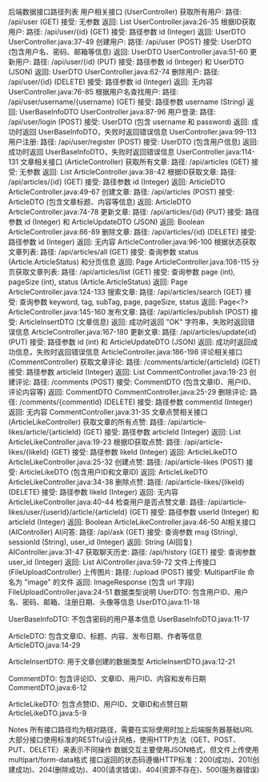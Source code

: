 后端数据接口路径列表
用户相关接口 (UserController)
获取所有用户:
路径: /api/user (GET)
接受: 无参数
返回: List<UserDTO> UserController.java:26-35
根据ID获取用户:
路径: /api/user/{id} (GET)
接受: 路径参数 id (Integer)
返回: UserDTO UserController.java:37-49
创建用户:
路径: /api/user (POST)
接受: UserDTO (包含用户名、密码、邮箱等信息)
返回: UserDTO UserController.java:51-60
更新用户:
路径: /api/user/{id} (PUT)
接受: 路径参数 id (Integer) 和 UserDTO (JSON)
返回: UserDTO UserController.java:62-74
删除用户:
路径: /api/user/{id} (DELETE)
接受: 路径参数 id (Integer)
返回: 无内容 UserController.java:76-85
根据用户名查找用户:
路径: /api/user/username/{username} (GET)
接受: 路径参数 username (String)
返回: UserBaseInfoDTO UserController.java:87-96
用户登录:
路径: /api/user/login (POST)
接受: UserDTO (包含 username 和 password)
返回: 成功时返回 UserBaseInfoDTO，失败时返回错误信息 UserController.java:99-113
用户注册:
路径: /api/user/register (POST)
接受: UserDTO (包含用户信息)
返回: 成功时返回 UserBaseInfoDTO，失败时返回错误信息 UserController.java:114-131
文章相关接口 (ArticleController)
获取所有文章:
路径: /api/articles (GET)
接受: 无参数
返回: List<ArticleDTO> ArticleController.java:38-42
根据ID获取文章:
路径: /api/articles/{id} (GET)
接受: 路径参数 id (Integer)
返回: ArticleDTO ArticleController.java:49-67
创建文章:
路径: /api/articles (POST)
接受: ArticleDTO (包含文章标题、内容等信息)
返回: ArticleDTO ArticleController.java:74-78
更新文章:
路径: /api/articles/{id} (PUT)
接受: 路径参数 id (Integer) 和 ArticleUpdateDTO (JSON)
返回: Boolean ArticleController.java:86-89
删除文章:
路径: /api/articles/{id} (DELETE)
接受: 路径参数 id (Integer)
返回: 无内容 ArticleController.java:96-100
根据状态获取文章列表:
路径: /api/articles/all (GET)
接受: 查询参数 status (Article.ArticleStatus) 和分页信息
返回: Page<ArticleDTO> ArticleController.java:108-115
分页获取文章列表:
路径: /api/articles/list (GET)
接受: 查询参数 page (int), pageSize (int), status (Article.ArticleStatus)
返回: Page<ArticleDTO> ArticleController.java:124-133
搜索文章:
路径: /api/articles/search (GET)
接受: 查询参数 keyword, tag, subTag, page, pageSize, status
返回: Page<?> ArticleController.java:145-160
发布文章:
路径: /api/articles/publish (POST)
接受: ArticleInsertDTO (文章信息)
返回: 成功时返回 "OK" 字符串，失败时返回错误信息 ArticleController.java:167-180
更新文章:
路径: /api/articles/update{id} (PUT)
接受: 路径参数 id (int) 和 ArticleUpdateDTO (JSON)
返回: 成功时返回成功信息，失败时返回错误信息 ArticleController.java:186-198
评论相关接口 (CommentController)
获取文章评论:
路径: /comments/article/{articleId} (GET)
接受: 路径参数 articleId (Integer)
返回: List<CommentDTO> CommentController.java:19-23
创建评论:
路径: /comments (POST)
接受: CommentDTO (包含文章ID、用户ID、评论内容等)
返回: CommentDTO CommentController.java:25-29
删除评论:
路径: /comments/{commentId} (DELETE)
接受: 路径参数 commentId (Integer)
返回: 无内容 CommentController.java:31-35
文章点赞相关接口 (ArticleLikeController)
获取文章的所有点赞:
路径: /api/article-likes/article/{articleId} (GET)
接受: 路径参数 articleId (Integer)
返回: List<ArticleLikeDTO> ArticleLikeController.java:19-23
根据ID获取点赞:
路径: /api/article-likes/{likeId} (GET)
接受: 路径参数 likeId (Integer)
返回: ArticleLikeDTO ArticleLikeController.java:25-32
创建点赞:
路径: /api/article-likes (POST)
接受: ArticleLikeDTO (包含用户ID和文章ID)
返回: ArticleLikeDTO ArticleLikeController.java:34-38
删除点赞:
路径: /api/article-likes/{likeId} (DELETE)
接受: 路径参数 likeId (Integer)
返回: 无内容 ArticleLikeController.java:40-44
检查用户是否点赞文章:
路径: /api/article-likes/user/{userId}/article/{articleId} (GET)
接受: 路径参数 userId (Integer) 和 articleId (Integer)
返回: Boolean ArticleLikeController.java:46-50
AI相关接口 (AIController)
AI问答:
路径: /api/ask (GET)
接受: 查询参数 msg (String), sessionId (String), user_id (Integer)
返回: String (AI回复) AIController.java:31-47
获取聊天历史:
路径: /api/history (GET)
接受: 查询参数 user_id (Integer)
返回: List<ChatRecord> AIController.java:59-72
文件上传接口 (FileUploadController)
上传图片:
路径: /upload (POST)
接受: MultipartFile 命名为 "image" 的文件
返回: ImageResponse (包含 url 字段) FileUploadController.java:24-51
数据类型说明
UserDTO: 包含用户ID、用户名、密码、邮箱、注册日期、头像等信息 UserDTO.java:11-18

UserBaseInfoDTO: 不包含密码的用户基本信息 UserBaseInfoDTO.java:11-17

ArticleDTO: 包含文章ID、标题、内容、发布日期、作者等信息 ArticleDTO.java:14-29

ArticleInsertDTO: 用于文章创建的数据类型 ArticleInsertDTO.java:12-21

CommentDTO: 包含评论ID、文章ID、用户ID、内容和发布日期 CommentDTO.java:6-12

ArticleLikeDTO: 包含点赞ID、用户ID、文章ID和点赞日期 ArticleLikeDTO.java:5-9

Notes
所有接口路径均为相对路径，需要在实际使用时加上后端服务器基础URL
大部分接口使用标准的RESTful设计风格，使用HTTP方法（GET、POST、PUT、DELETE）来表示不同操作
数据交互主要使用JSON格式，但文件上传使用multipart/form-data格式
接口返回的状态码遵循HTTP标准：200(成功)、201(创建成功)、204(删除成功)、400(请求错误)、404(资源不存在)、500(服务器错误)